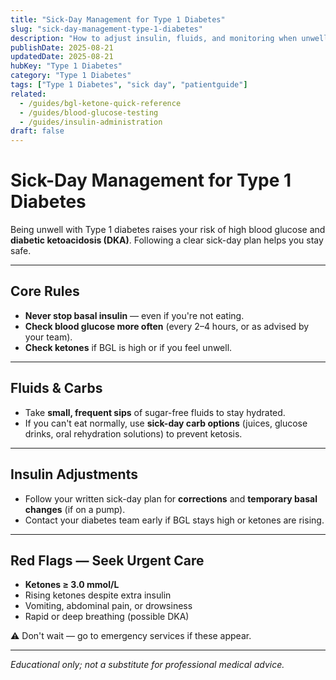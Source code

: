 ```yaml
---
title: "Sick-Day Management for Type 1 Diabetes"
slug: "sick-day-management-type-1-diabetes"
description: "How to adjust insulin, fluids, and monitoring when unwell with Type 1 diabetes."
publishDate: 2025-08-21
updatedDate: 2025-08-21
hubKey: "Type 1 Diabetes"
category: "Type 1 Diabetes"
tags: ["Type 1 Diabetes", "sick day", "patientguide"]
related:
  - /guides/bgl-ketone-quick-reference
  - /guides/blood-glucose-testing
  - /guides/insulin-administration
draft: false
---
```


# Sick-Day Management for Type 1 Diabetes

Being unwell with Type 1 diabetes raises your risk of high blood glucose and **diabetic ketoacidosis (DKA)**. Following a clear sick-day plan helps you stay safe.

---

## Core Rules
- **Never stop basal insulin** — even if you're not eating.  
- **Check blood glucose more often** (every 2–4 hours, or as advised by your team).  
- **Check ketones** if BGL is high or if you feel unwell.  

---

## Fluids & Carbs
- Take **small, frequent sips** of sugar-free fluids to stay hydrated.  
- If you can't eat normally, use **sick-day carb options** (juices, glucose drinks, oral rehydration solutions) to prevent ketosis.  

---

## Insulin Adjustments
- Follow your written sick-day plan for **corrections** and **temporary basal changes** (if on a pump).  
- Contact your diabetes team early if BGL stays high or ketones are rising.  

---

## Red Flags — Seek Urgent Care
- **Ketones ≥ 3.0 mmol/L**  
- Rising ketones despite extra insulin  
- Vomiting, abdominal pain, or drowsiness  
- Rapid or deep breathing (possible DKA)  

⚠️ Don't wait — go to emergency services if these appear.  

---

*Educational only; not a substitute for professional medical advice.*
